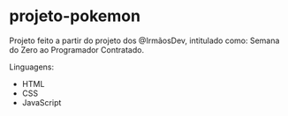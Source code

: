 # projeto-pokemon
Projeto feito a partir do projeto dos @IrmãosDev, intitulado como: Semana do Zero ao Programador Contratado.

Linguagens:
- HTML
- CSS
- JavaScript
